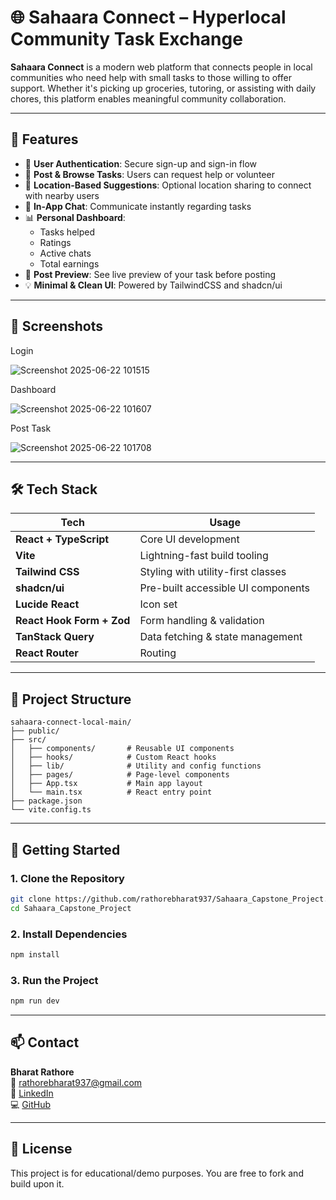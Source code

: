 # 🌐 Sahaara Connect – Hyperlocal Community Task Exchange

**Sahaara Connect** is a modern web platform that connects people in local communities who need help with small tasks to those willing to offer support. Whether it's picking up groceries, tutoring, or assisting with daily chores, this platform enables meaningful community collaboration.

---

## 🧩 Features

- 🔐 **User Authentication**: Secure sign-up and sign-in flow  
- 📝 **Post & Browse Tasks**: Users can request help or volunteer  
- 📍 **Location-Based Suggestions**: Optional location sharing to connect with nearby users  
- 💬 **In-App Chat**: Communicate instantly regarding tasks  
- 📊 **Personal Dashboard**:
  - Tasks helped  
  - Ratings  
  - Active chats  
  - Total earnings  
- 🚀 **Post Preview**: See live preview of your task before posting  
- 💡 **Minimal & Clean UI**: Powered by TailwindCSS and shadcn/ui

---

## 📸 Screenshots

 Login

 
 ![Screenshot 2025-06-22 101515](https://github.com/user-attachments/assets/b18ce641-e267-48fe-9521-effa3c5eeabd)

 
 Dashboard  

 
 ![Screenshot 2025-06-22 101607](https://github.com/user-attachments/assets/c7ba7d30-2081-4ec2-bdb6-d907aa3d8cb4)

Post Task


![Screenshot 2025-06-22 101708](https://github.com/user-attachments/assets/b373bd3a-e20a-4993-9655-60efcd64537a)




---

## 🛠️ Tech Stack

| Tech                      | Usage                             |
|---------------------------|------------------------------------|
| **React + TypeScript**    | Core UI development               |
| **Vite**                  | Lightning-fast build tooling      |
| **Tailwind CSS**          | Styling with utility-first classes|
| **shadcn/ui**             | Pre-built accessible UI components|
| **Lucide React**          | Icon set                          |
| **React Hook Form + Zod** | Form handling & validation        |
| **TanStack Query**        | Data fetching & state management  |
| **React Router**          | Routing                           |

---

## 📂 Project Structure

```
sahaara-connect-local-main/
├── public/
├── src/
│   ├── components/       # Reusable UI components
│   ├── hooks/            # Custom React hooks
│   ├── lib/              # Utility and config functions
│   ├── pages/            # Page-level components
│   ├── App.tsx           # Main app layout
│   └── main.tsx          # React entry point
├── package.json
└── vite.config.ts
```

---

## 🚀 Getting Started

### 1. Clone the Repository

```bash
git clone https://github.com/rathorebharat937/Sahaara_Capstone_Project.git
cd Sahaara_Capstone_Project
```

### 2. Install Dependencies

```bash
npm install
```

### 3. Run the Project

```bash
npm run dev
```

---

## 📫 Contact

**Bharat Rathore**  
📧 [rathorebharat937@gmail.com](mailto:rathorebharat937@gmail.com)  
🔗 [LinkedIn](https://linkedin.com/in/bharat-rathore-b986532bb)  
💻 [GitHub](https://github.com/rathorebharat937)

---

## 📄 License

This project is for educational/demo purposes. You are free to fork and build upon it.
